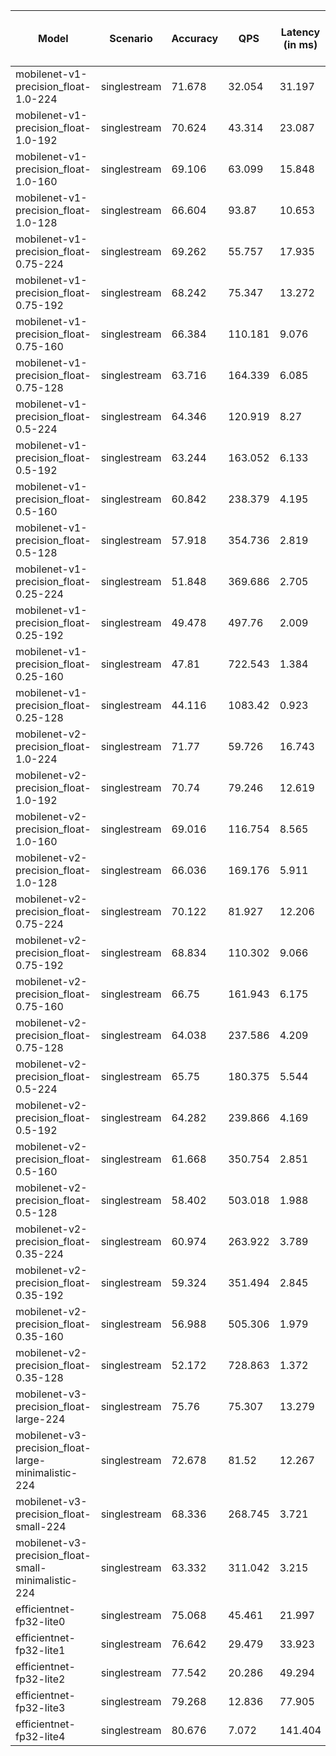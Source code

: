 | Model                                               | Scenario     |   Accuracy |      QPS |   Latency (in ms) | Power Efficiency (in samples/J)   |
|-----------------------------------------------------|--------------|------------|----------|-------------------|-----------------------------------|
| mobilenet-v1-precision_float-1.0-224                | singlestream |     71.678 |   32.054 |            31.197 |                                   |
| mobilenet-v1-precision_float-1.0-192                | singlestream |     70.624 |   43.314 |            23.087 |                                   |
| mobilenet-v1-precision_float-1.0-160                | singlestream |     69.106 |   63.099 |            15.848 |                                   |
| mobilenet-v1-precision_float-1.0-128                | singlestream |     66.604 |   93.87  |            10.653 |                                   |
| mobilenet-v1-precision_float-0.75-224               | singlestream |     69.262 |   55.757 |            17.935 |                                   |
| mobilenet-v1-precision_float-0.75-192               | singlestream |     68.242 |   75.347 |            13.272 |                                   |
| mobilenet-v1-precision_float-0.75-160               | singlestream |     66.384 |  110.181 |             9.076 |                                   |
| mobilenet-v1-precision_float-0.75-128               | singlestream |     63.716 |  164.339 |             6.085 |                                   |
| mobilenet-v1-precision_float-0.5-224                | singlestream |     64.346 |  120.919 |             8.27  |                                   |
| mobilenet-v1-precision_float-0.5-192                | singlestream |     63.244 |  163.052 |             6.133 |                                   |
| mobilenet-v1-precision_float-0.5-160                | singlestream |     60.842 |  238.379 |             4.195 |                                   |
| mobilenet-v1-precision_float-0.5-128                | singlestream |     57.918 |  354.736 |             2.819 |                                   |
| mobilenet-v1-precision_float-0.25-224               | singlestream |     51.848 |  369.686 |             2.705 |                                   |
| mobilenet-v1-precision_float-0.25-192               | singlestream |     49.478 |  497.76  |             2.009 |                                   |
| mobilenet-v1-precision_float-0.25-160               | singlestream |     47.81  |  722.543 |             1.384 |                                   |
| mobilenet-v1-precision_float-0.25-128               | singlestream |     44.116 | 1083.42  |             0.923 |                                   |
| mobilenet-v2-precision_float-1.0-224                | singlestream |     71.77  |   59.726 |            16.743 |                                   |
| mobilenet-v2-precision_float-1.0-192                | singlestream |     70.74  |   79.246 |            12.619 |                                   |
| mobilenet-v2-precision_float-1.0-160                | singlestream |     69.016 |  116.754 |             8.565 |                                   |
| mobilenet-v2-precision_float-1.0-128                | singlestream |     66.036 |  169.176 |             5.911 |                                   |
| mobilenet-v2-precision_float-0.75-224               | singlestream |     70.122 |   81.927 |            12.206 |                                   |
| mobilenet-v2-precision_float-0.75-192               | singlestream |     68.834 |  110.302 |             9.066 |                                   |
| mobilenet-v2-precision_float-0.75-160               | singlestream |     66.75  |  161.943 |             6.175 |                                   |
| mobilenet-v2-precision_float-0.75-128               | singlestream |     64.038 |  237.586 |             4.209 |                                   |
| mobilenet-v2-precision_float-0.5-224                | singlestream |     65.75  |  180.375 |             5.544 |                                   |
| mobilenet-v2-precision_float-0.5-192                | singlestream |     64.282 |  239.866 |             4.169 |                                   |
| mobilenet-v2-precision_float-0.5-160                | singlestream |     61.668 |  350.754 |             2.851 |                                   |
| mobilenet-v2-precision_float-0.5-128                | singlestream |     58.402 |  503.018 |             1.988 |                                   |
| mobilenet-v2-precision_float-0.35-224               | singlestream |     60.974 |  263.922 |             3.789 |                                   |
| mobilenet-v2-precision_float-0.35-192               | singlestream |     59.324 |  351.494 |             2.845 |                                   |
| mobilenet-v2-precision_float-0.35-160               | singlestream |     56.988 |  505.306 |             1.979 |                                   |
| mobilenet-v2-precision_float-0.35-128               | singlestream |     52.172 |  728.863 |             1.372 |                                   |
| mobilenet-v3-precision_float-large-224              | singlestream |     75.76  |   75.307 |            13.279 |                                   |
| mobilenet-v3-precision_float-large-minimalistic-224 | singlestream |     72.678 |   81.52  |            12.267 |                                   |
| mobilenet-v3-precision_float-small-224              | singlestream |     68.336 |  268.745 |             3.721 |                                   |
| mobilenet-v3-precision_float-small-minimalistic-224 | singlestream |     63.332 |  311.042 |             3.215 |                                   |
| efficientnet-fp32-lite0                             | singlestream |     75.068 |   45.461 |            21.997 |                                   |
| efficientnet-fp32-lite1                             | singlestream |     76.642 |   29.479 |            33.923 |                                   |
| efficientnet-fp32-lite2                             | singlestream |     77.542 |   20.286 |            49.294 |                                   |
| efficientnet-fp32-lite3                             | singlestream |     79.268 |   12.836 |            77.905 |                                   |
| efficientnet-fp32-lite4                             | singlestream |     80.676 |    7.072 |           141.404 |                                   |